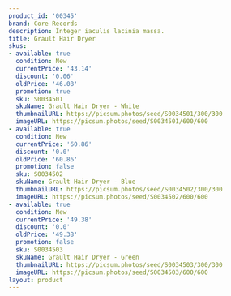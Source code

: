 ```yaml
---
product_id: '00345'
brand: Core Records
description: Integer iaculis lacinia massa.
title: Grault Hair Dryer
skus:
- available: true
  condition: New
  currentPrice: '43.14'
  discount: '0.06'
  oldPrice: '46.08'
  promotion: true
  sku: S0034501
  skuName: Grault Hair Dryer - White
  thumbnailURL: https://picsum.photos/seed/S0034501/300/300
  imageURL: https://picsum.photos/seed/S0034501/600/600
- available: true
  condition: New
  currentPrice: '60.86'
  discount: '0.0'
  oldPrice: '60.86'
  promotion: false
  sku: S0034502
  skuName: Grault Hair Dryer - Blue
  thumbnailURL: https://picsum.photos/seed/S0034502/300/300
  imageURL: https://picsum.photos/seed/S0034502/600/600
- available: true
  condition: New
  currentPrice: '49.38'
  discount: '0.0'
  oldPrice: '49.38'
  promotion: false
  sku: S0034503
  skuName: Grault Hair Dryer - Green
  thumbnailURL: https://picsum.photos/seed/S0034503/300/300
  imageURL: https://picsum.photos/seed/S0034503/600/600
layout: product
---
```

